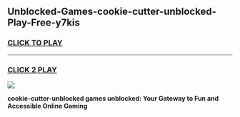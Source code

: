
## Unblocked-Games-cookie-cutter-unblocked-Play-Free-y7kis
<h3>
<a href="https://premium76.site?title=cookie-cutter-unblocked&ref=23A">CLICK TO PLAY</a></h3>
<hr>

<h3>
<a href="https://premium76.site?title=cookie-cutter-unblocked&ref=23A">CLICK 2 PLAY</a>
  
</h3>

<a href="https://premium76.site?title=cookie-cutter-unblocked&ref=23A"><img src="https://clearcache.store/games.png"></a>


**cookie-cutter-unblocked games unblocked: Your Gateway to Fun and Accessible Online Gaming**
